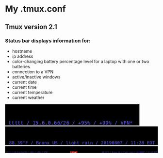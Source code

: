 # My .tmux.conf

## Tmux version 2.1

### Status bar displays information for:

* hostname
* ip address
* color-changing battery percentage level for a laptop with one or two batteries
* connection to a VPN
* active/inactive windows
* current date
* current time
* current temperature
* current weather 


![tmux_statusbar_left](/tmux_statusbar_left.jpg)
![tmux_statusbar_right](/tmux_statusbar_right.jpg)
![tmux_statusbar](/tmux_statusbar.jpg)

